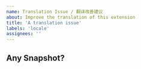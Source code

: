 ```yaml
---
name: Translation Issue / 翻译改善建议
about: Improve the translation of this extension
title: 'A translation issue'
labels: 'locale'
assignees: ''
---
```


## Any Snapshot?


